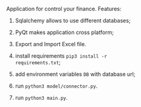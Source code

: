 Application for control your finance.
Features:<br />
1) Sqlalchemy allows to use different databases;<br />
2) PyQt makes application cross platform;<br />
3) Export and Import Excel file.</p>

1) install requirements <code>pip3 install -r requirements.txt</code>;<br />
2) add environment variables <code>DB</code> with database url;<br />
3) run `python3 model/connector.py`.<br />
4) run `python3 main.py`.

